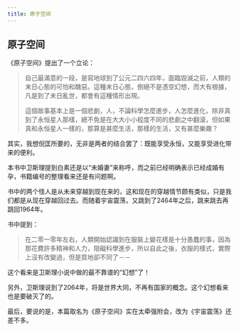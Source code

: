 ```yaml
---
title: 原子空间
---
```


## 原子空间

《原子空间》提出了一个立论：

>自己最滿意的一段，是寫地球到了公元二四六四年，面臨毀滅之前，人類的末日心態的可怕和醜惡。這種末日心態，倒絕不是憑空幻想，而大有根據，凡是到了末日亂世，都會有這種情形出現。
>
>這個故事基本上是一個悲劇，人，不論科學怎麼進步，人怎麼進化，除非真到了永恒星人那樣，總不免是在大大小小程度不同的悲劇之中翻滾，但如果真和永恒星人一樣的，那算是甚麼生活，那樣的生活，又有甚麼樂趣？

其实，我想倪匡所要的，无非是两者的结合罢了：既能享受永恒，又能享受进化带来的便利。

本书中卫斯理提到白素还是以“未婚妻”来称呼，而之前已经明确表示已经成婚有孕，书籍编号的整理看来还是有问题啊。

书中的两个怪人是从未来穿越到现在来的，这和现在的穿越情节颇有类似，只是我们都是从现在穿越回过去。而随着宇宙震荡，又跳到了2464年之后，跳来跳去再跳回1964年。

书中提到：

>在二零一零年左右，人類開始認識到在服裝上變花樣是十分愚蠢的事，因為那花費許多精神和人力，阻礙科學進步，所以自此之後，衣服的樣式，實際上沒有改變過，但是質地卻不同了－－

这个看来是卫斯理小说中做的最不靠谱的“幻想”了！

另外，卫斯理说到了2064年，将是世界大同，不再有国家的概念。这个幻想看来也是要破灭了的。

最后，要说的是，本篇取名为《原子空间》实在太牵强附会，改为《宇宙震荡》还差不多。